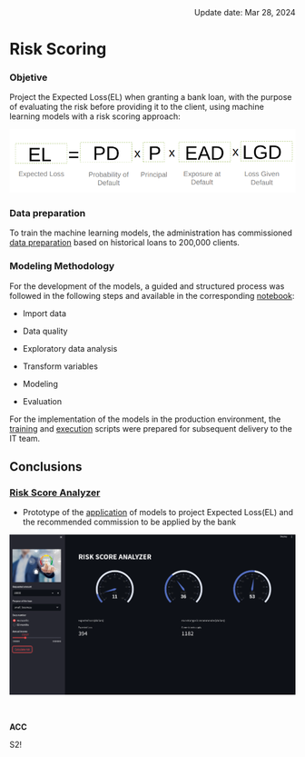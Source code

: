 <div style="text-align: right">Update date: Mar 28, 2024</div>

# **Risk Scoring**

### **Objetive**
Project the Expected Loss(EL) when granting a bank loan, with the purpose of evaluating the risk before providing it to the client, using machine learning models with a risk scoring approach:

![](./media/risk_scoring.png)

### **Data preparation**

To train the machine learning models, the administration has commissioned [data preparation](notebooks/01_riskscoring_prepare_data.ipynb) based on historical loans to 200,000 clients. 

### **Modeling Methodology**

For the development of the models, a guided and structured process was followed in the following steps and available in the corresponding [notebook](notebooks/05_riskscoring_production_code.ipynb):

* Import data

* Data quality

* Exploratory data analysis

* Transform variables

* Modeling

* Evaluation

For the implementation of the models in the production environment, the [training](production/trainingrisks.py) and [execution](production/executionrisks.py) scripts were prepared for subsequent delivery to the IT team.

## **Conclusions**

### **[Risk Score Analyzer](https://accriskscoreanalyzer.streamlit.app/)**

* Prototype of the [application](https://accriskscoreanalyzer.streamlit.app/) of models to project Expected Loss(EL) and the recommended commission to be applied by the bank

![](./media/app_scoring.png)


<br>


**ACC**

S2!
